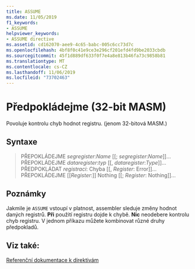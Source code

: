 ```yaml
---
title: ASSUME
ms.date: 11/05/2019
f1_keywords:
- ASSUME
helpviewer_keywords:
- ASSUME directive
ms.assetid: cd162070-aee9-4c65-babc-005c6cc73d7c
ms.openlocfilehash: 4bf8f0c41e9ce3e296cf201efd4fd9be2033cbdb
ms.sourcegitcommit: 45f1d889df633f0f7e4a8e813b46fa73c9858b81
ms.translationtype: MT
ms.contentlocale: cs-CZ
ms.lasthandoff: 11/06/2019
ms.locfileid: "73702463"
---
```

# <a name="assume-32-bit-masm"></a>Předpokládejme (32-bit MASM)

Povoluje kontrolu chyb hodnot registru. (jenom 32-bitová MASM.)

## <a name="syntax"></a>Syntaxe

> PŘEPOKLÁDEJME *segregister*:*Name* [[; *segregister*:*Name*]]...<br/>
> PŘEPOKLÁDEJME *dataregister*:*typ* [[, *dataregister*:*Type*]]...<br/>
> PŘEDPOKLÁDAT *registraci*: Chyba [[, *Register*: Error]]...<br/>
> PŘEPOKLÁDEJME [[*Register*:]] Nothing [[; *Register*: Nothing]]...

## <a name="remarks"></a>Poznámky

Jakmile je `ASSUME` vstoupí v platnost, assembler sleduje změny hodnot daných registrů. **Při** použití registru dojde k chybě. **Nic** neodebere kontrolu chyb registru. V jednom příkazu můžete kombinovat různé druhy předpokladů.

## <a name="see-also"></a>Viz také:

[Referenční dokumentace k direktivám](../../assembler/masm/directives-reference.md)<br/>
